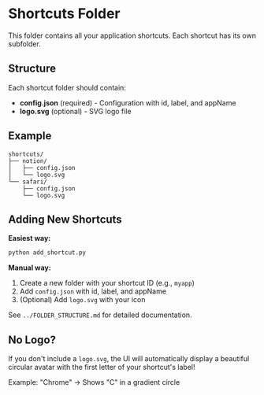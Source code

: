 # Shortcuts Folder

This folder contains all your application shortcuts. Each shortcut has its own subfolder.

## Structure

Each shortcut folder should contain:
- **config.json** (required) - Configuration with id, label, and appName
- **logo.svg** (optional) - SVG logo file

## Example

```
shortcuts/
├── notion/
│   ├── config.json
│   └── logo.svg
└── safari/
    ├── config.json
    └── logo.svg
```

## Adding New Shortcuts

**Easiest way:**
```bash
python add_shortcut.py
```

**Manual way:**
1. Create a new folder with your shortcut ID (e.g., `myapp`)
2. Add `config.json` with id, label, and appName
3. (Optional) Add `logo.svg` with your icon

See `../FOLDER_STRUCTURE.md` for detailed documentation.

## No Logo?

If you don't include a `logo.svg`, the UI will automatically display a beautiful circular avatar with the first letter of your shortcut's label!

Example: "Chrome" → Shows "C" in a gradient circle

